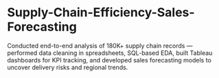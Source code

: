 # Supply-Chain-Efficiency-Sales-Forecasting
Conducted end-to-end analysis of 180K+ supply chain records — performed data cleaning in spreadsheets, SQL-based EDA, built Tableau dashboards for KPI tracking, and developed sales forecasting models to uncover delivery risks and regional trends.
